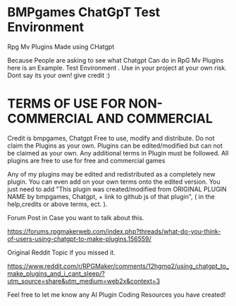 # BMPgames ChatGpT Test Environment
Rpg Mv Plugins Made using CHatgpt



Because People are asking to see what Chatgpt Can do in RpG Mv Plugins here is an Example. Test Environment . Use in your project at your own risk. Dont say its your own! give credit :)


# TERMS OF USE FOR NON-COMMERCIAL AND COMMERCIAL
Credit is bmpgames, Chatgpt
Free to use, modify and distribute.
Do not claim the Plugins as your own.
Plugins can be edited/modified but can not be claimed as your own.
Any additional terms in Plugin must be followed.
All plugins are free to use for free and commercial games


Any of my plugins may be edited and redistributed as a completely new plugin. You can even add on your own terms onto the edited version. You just need to add "This plugin was created/modified from ORIGINAL PLUGIN NAME by bmpgames, Chatgpt, + link to github js of that plugin", ( in the help,credits or above terms, ect. ).


Forum Post in Case you want to talk about this. 


https://forums.rpgmakerweb.com/index.php?threads/what-do-you-think-of-users-using-chatgpt-to-make-plugins.156559/

Original Reddit Topic if you missed it.

https://www.reddit.com/r/RPGMaker/comments/12hgmq2/using_chatgpt_to_make_plugins_and_i_cant_sleep/?utm_source=share&utm_medium=web2x&context=3

Feel free to let me know any AI Plugin Coding Resources you have created!


